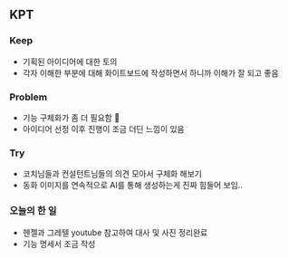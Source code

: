 ## KPT

### Keep

- 기획된 아이디어에 대한 토의
- 각자 이해한 부분에 대해 화이트보드에 작성하면서 하니까 이해가 잘 되고 좋음 

### Problem

- 기능 구체화가 좀 더 필요함 🚨
- 아이디어 선정 이후 진행이 조금 더딘 느낌이 있음

### Try

- 코치님들과 컨설턴트님들의 의견 모아서 구체화 해보기
- 동화 이미지를 연속적으로 AI를 통해 생성하는게 진짜 힘들어 보임..

### 오늘의 한 일
- 헨젤과 그레텔 youtube 참고하여 대사 및 사진 정리완료
- 기능 명세서 조금 작성 

